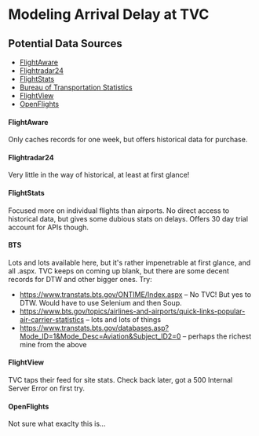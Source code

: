 # Modeling Arrival Delay at TVC

## Potential Data Sources
* [FlightAware](https://flightaware.com/)
* [Flightradar24](https://www.flightradar24.com/data/)
* [FlightStats](https://www.flightstats.com/go/Home/home.do)
* [Bureau of Transportation Statistics](https://www.transtats.bts.gov/)
* [FlightView](https://www.flightview.com/)
* [OpenFlights](https://openflights.org/data.html)

#### FlightAware
Only caches records for one week, but offers historical data for purchase.

#### Flightradar24
Very little in the way of historical, at least at first glance!

#### FlightStats
Focused more on individual flights than airports. No direct access to historical data, but gives some dubious stats on delays. Offers 30 day trial account for APIs though.

#### BTS
Lots and lots available here, but it's rather impenetrable at first glance, and all .aspx. TVC keeps on coming up blank, but there are some decent records for DTW and other bigger ones. Try:
* https://www.transtats.bts.gov/ONTIME/Index.aspx – No TVC! But yes to DTW. Would have to use Selenium and then Soup.
* https://www.bts.gov/topics/airlines-and-airports/quick-links-popular-air-carrier-statistics – lots and lots of things
* https://www.transtats.bts.gov/databases.asp?Mode_ID=1&Mode_Desc=Aviation&Subject_ID2=0 – perhaps the richest mine from the above

#### FlightView
TVC taps their feed for site stats. Check back later, got a 500 Internal Server Error on first try.

#### OpenFlights
Not sure what exaclty this is...
